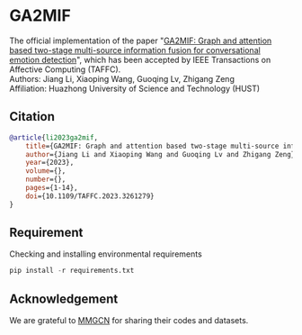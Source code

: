 # GA2MIF
The official implementation of the paper "[GA2MIF: Graph and attention based two-stage multi-source information fusion for conversational emotion detection](https://arxiv.org/abs/2207.11900)", which has been accepted by IEEE Transactions on Affective Computing (TAFFC).  
Authors: Jiang Li, Xiaoping Wang, Guoqing Lv, Zhigang Zeng  
Affiliation: Huazhong University of Science and Technology (HUST)  

## Citation
```bibtex
@article{li2023ga2mif,
    title={GA2MIF: Graph and attention based two-stage multi-source information fusion for conversational emotion detection},
    author={Jiang Li and Xiaoping Wang and Guoqing Lv and Zhigang Zeng},
    year={2023},
    volume={},
    number={},
    pages={1-14},
    doi={10.1109/TAFFC.2023.3261279}
}
```

## Requirement
Checking and installing environmental requirements
```python
pip install -r requirements.txt
```

## Acknowledgement
We are grateful to [MMGCN](https://github.com/hujingwen6666/MMGCN) for sharing their codes and datasets.